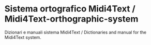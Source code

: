 # Sistema ortografico Midi4Text / Midi4Text-orthographic-system

Dizionari e manuali sistema Midi4Text / Dictionaries and manual for the Midi4Text system.
